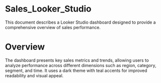 # Sales_Looker_Studio
This document describes a Looker Studio dashboard designed to provide a comprehensive overview of sales performance.
# Overview
The dashboard presents key sales metrics and trends, allowing users to analyze performance across different dimensions such as region, category, segment, and time. It uses a dark theme with teal accents for improved readability and visual appeal.
